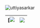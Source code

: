 <p align="left"> <img src="https://komarev.com/ghpvc/?username=uttiyasarkar&color=brightgreen&style=for-the-badge&label=Visitors" alt="uttiyasarkar" /> </p>

| [![](https://github-readme-stats.vercel.app/api?username=uttiyasarkar&show_icons=true&theme=dracula&include_all_commits=true) | [![ ](https://github-readme-stats-git-masterrstaa-rickstaa.vercel.app/api/top-langs/?username=uttiyasarkar&layout=compact&hide_title=true&exclude_repo=LEAPS,dot-emacs&hide_progress=true&theme=tokyonight)](https://github.com/anuraghazra/github-readme-stats) |
|--------------|-----------|
